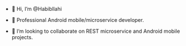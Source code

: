 - 👋 Hi, I’m @Habibllahi
- 👀 Professional Android mobile/microservice developer. 

- 💞️ I’m looking to collaborate on REST microservice and Android mobile projects.

<!---
Habibllahi/Habibllahi is a ✨ special ✨ repository because its `README.md` (this file) appears on your GitHub proYou can click the Preview link to take a look at your changes.
--->
